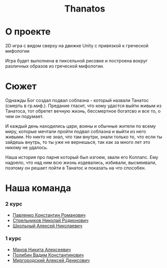 **<h1 align=center>** Thanatos **</h1>**

# О проекте
2D игра с видом сверху на движке Unity с привязкой к греческой мифологии

Игра будет выполнена в пиксельной рисовке и построена вокруг различных образов из греческой мифологии.

# Сюжет
Однажды Бог создал подвал соблазна - который назвали Танатос (смерть в гр.миф.). Предание гласит, что кому удастся выйти живым из Танатоса, тот обретет вечную жизнь, бессмертное богатсво и все то, о чем он подумает.

И каждый день находились цари, воины и обычные жители по всему миру, которые мечтали пройти подвал соблазна и выйти из него живыми. Но никто не знал, что там внутри, знали только то, что если ты зайдешь внутрь, то ты уже не вернешься, так как за много лет это никому не удалось.

Наша история про парня который был изгоем, звали его Коллапс. Ему надоело, что над ним всю жизнь издевались, избивали, высмеивали, поэтому он решает пойти в Танатос и показать на что способен.

# Наша команда
### 2 курс
- [Павленко Константин Романович](https://vk.com/kostyapav2005)
- [Стрельников Николай Родионович](https://vk.com/moan2k)
- [Школьный Алексей Николаевич](https://vk.com/thesoldierofpunisher)

### 1 курс
- [Манов Никита Алексеевич](https://vk.com/id587072717)
- [Полибин Вадим Константинович](https://vk.com/mrpolibin)
- [Миргородский Алексей Денисович](https://vk.com/alexeymirgorodsky)
